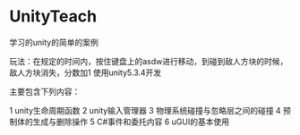 # UnityTeach
学习的unity的简单的案例

玩法：在规定的时间内，按住键盘上的asdw进行移动，到碰到敌人方块的时候，敌人方块消失，分数加1
使用unity5.3.4开发

主要包含下列内容：

1 unity生命周期函数
2 unity输入管理器
3 物理系统碰撞与忽略层之间的碰撞
4 预制体的生成与删除操作
5 C#事件和委托内容
6 uGUI的基本使用
